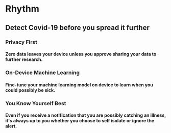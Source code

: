# Rhythm

## Detect Covid-19 before you spread it further

### Privacy First
#### Zero data leaves your device unless you approve sharing your data to further research.<p> 
### On-Device Machine Learning
#### Fine-tune your machine learning model on device to learn when you could possibly be sick.<body> 
### You Know Yourself Best
#### Even if you receive a notification that you are possibly catching an illness, it's always up to you whether you choose to self isolate or ignore the alert. 


